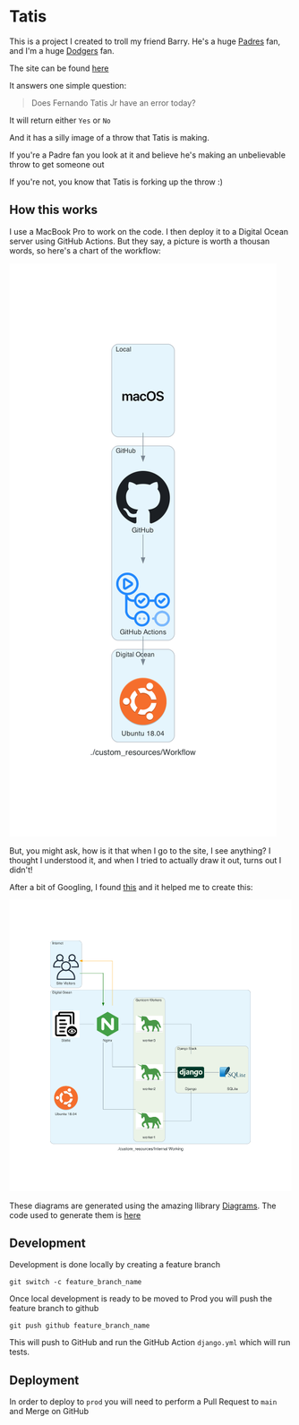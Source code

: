 # Tatis

This is a project I created to troll my friend Barry. He's a huge [Padres](https://www.mlb.com/padres) fan, and I'm a huge [Dodgers](https://www.mlb.com/dodgers) fan.

The site can be found [here](https://doestatisjrhaveanerrortoday.com)

It answers one simple question:

> Does Fernando Tatis Jr have an error today?

It will return either `Yes` or `No`

And it has a silly image of a throw that Tatis is making.

If you're a Padre fan you look at it and believe he's making an unbelievable throw to get someone out

If you're not, you know that Tatis is forking up the throw :)

## How this works

I use a MacBook Pro to work on the code. I then deploy it to a Digital Ocean server using GitHub Actions. But they say, a picture is worth a thousan words, so here's a chart of the workflow:

![Workflow Diagram](custom_resources/workflow.png)

But, you might ask, how is it that when I go to the site, I see anything? I thought I understood it, and when I tried to actually draw it out, turns out I didn't!

After a bit of Googling, I found [this](https://serverfault.com/a/331263) and it helped me to create this:

![Internal Working Diagram](custom_resources/internal_working.png)

These diagrams are generated using the amazing llibrary [Diagrams](https://github.com/mingrammer/diagrams). The code used to generate them is [here](generate_diagram.py)

## Development

Development is done locally by creating a feature branch

```
git switch -c feature_branch_name
```

Once local development is ready to be moved to Prod you will push the feature branch to github

```commandline
git push github feature_branch_name
```

This will push to GitHub and run the GitHub Action `django.yml` which will run tests.

## Deployment

In order to deploy to `prod` you will need to perform a Pull Request to `main` and Merge on GitHub
